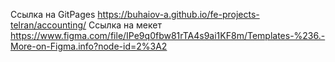 Ссылка на GitPages https://buhaiov-a.github.io/fe-projects-telran/accounting/ 
Ссылка на мекет https://www.figma.com/file/IPe9q0fbw81rTA4s9ai1KF8m/Templates-%236.-More-on-Figma.info?node-id=2%3A2 
